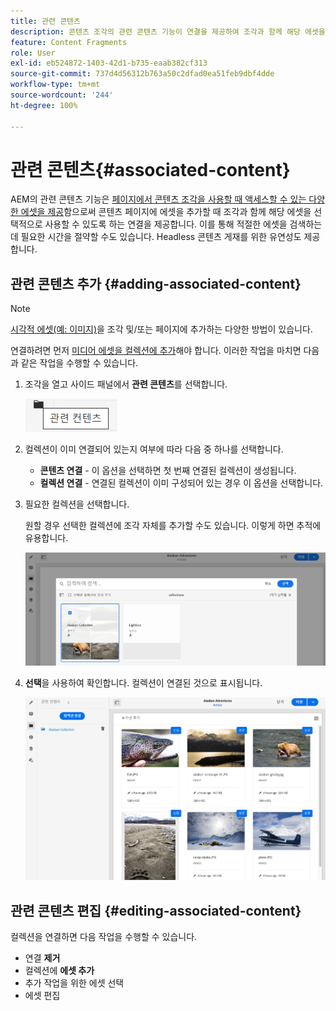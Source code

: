 ```yaml
---
title: 관련 콘텐츠
description: 콘텐츠 조각의 관련 콘텐츠 기능이 연결을 제공하여 조각과 함께 해당 에셋을 선택적으로 사용할 수 있도록 함으로써 페이지 작성과 Headless 콘텐츠 게재 모두에 유연성을 더하는 방법을 이해합니다.
feature: Content Fragments
role: User
exl-id: eb524872-1403-42d1-b735-eaab382cf313
source-git-commit: 737d4d56312b763a50c2dfad0ea51feb9dbf4dde
workflow-type: tm+mt
source-wordcount: '244'
ht-degree: 100%

---
```


# 관련 콘텐츠{#associated-content}

AEM의 관련 콘텐츠 기능은 [페이지에서 콘텐츠 조각을 사용할 때 액세스할 수 있는 다양한 에셋을 제공](/help/sites-cloud/authoring/fundamentals/content-fragments.md#using-associated-content)함으로써 콘텐츠 페이지에 에셋을 추가할 때 조각과 함께 해당 에셋을 선택적으로 사용할 수 있도록 하는 연결을 제공합니다. 이를 통해 적절한 에셋을 검색하는 데 필요한 시간을 절약할 수도 있습니다. Headless 콘텐츠 게재를 위한 유연성도 제공합니다.

## 관련 콘텐츠 추가 {#adding-associated-content}

>[!NOTE]
>
>[시각적 에셋(예: 이미지)](/help/sites-cloud/administering/content-fragments/content-fragments.md#fragments-with-visual-assets)을 조각 및/또는 페이지에 추가하는 다양한 방법이 있습니다.

연결하려면 먼저 [미디어 에셋을 컬렉션에 추가](/help/assets/manage-collections.md)해야 합니다. 이러한 작업을 마치면 다음과 같은 작업을 수행할 수 있습니다.

1. 조각을 열고 사이드 패널에서 **관련 콘텐츠**&#x200B;를 선택합니다.

   ![관련 콘텐츠](assets/cfm-assoc-content-01.png)

1. 컬렉션이 이미 연결되어 있는지 여부에 따라 다음 중 하나를 선택합니다.

   * **콘텐츠 연결** - 이 옵션을 선택하면 첫 번째 연결된 컬렉션이 생성됩니다.
   * **컬렉션 연결** - 연결된 컬렉션이 이미 구성되어 있는 경우 이 옵션을 선택합니다.

1. 필요한 컬렉션을 선택합니다.

   원할 경우 선택한 컬렉션에 조각 자체를 추가할 수도 있습니다. 이렇게 하면 추적에 유용합니다.

   ![컬렉션 선택](assets/cfm-assoc-content-02.png)

1. **선택**&#x200B;을 사용하여 확인합니다. 컬렉션이 연결된 것으로 표시됩니다.

   ![cfm-6420-05](assets/cfm-assoc-content-03.png)

## 관련 콘텐츠 편집 {#editing-associated-content}

컬렉션을 연결하면 다음 작업을 수행할 수 있습니다.

* 연결 **제거**
* 컬렉션에 **에셋 추가**
* 추가 작업을 위한 에셋 선택
* 에셋 편집
